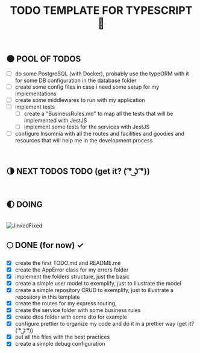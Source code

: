 <div align="center">

  # TODO TEMPLATE FOR TYPESCRIPT :milky_way:

</div>

</br>


## :new_moon: POOL OF TODOS

* [ ] do some PostgreSQL (with Docker), probably use the typeORM with it for some DB configuration in the database folder
* [ ] create some config files in case i need some setup for my implementations
* [ ] create some middlewares to run with my application
* [ ] implement tests
  * [ ] create a "BusinessRules.md" to map all the tests that will be implemented with JestJS
  * [ ] implement some tests for the services with JestJS
* [ ] configure Insomnia with all the routes and facilities and goodies and resources that will help me in the development process

</br>

## :last_quarter_moon: NEXT TODOS TODO (get it? ( ͡° ͜ʖ ͡°))

</br>

## :first_quarter_moon: DOING 

</br>

<img alt="JinxedFixed" src="./git_assets/jinxfix.gif" />

## :full_moon: DONE (for now) ✓

* [x] create the first TODO.md and README.me
* [x] create the AppError class for my errors folder
* [x] implement the folders structure, just the basic
* [x] create a simple user model to exemplify, just to illustrate the model
* [x] create a simple repository CRUD to exemplify, just to illustrate a repository in this template
* [x] create the routes for my express routing, 
* [x] create the service folder with some business rules
* [x] create dtos folder with some dto for example
* [x] configure prettier to organize my code and do it in a prettier way (get it? ( ͡° ͜ʖ ͡°))
* [x] put all the files with the best practices
* [x] create a simple debug configuration

</br>
